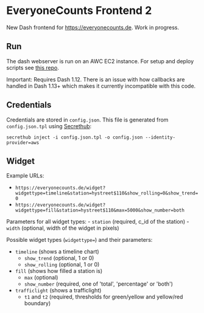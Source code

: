 # EveryoneCounts Frontend 2

New Dash frontend for https://everyonecounts.de. Work in progress.

## Run
The dash webserver is run on an AWC EC2 instance. For setup and deploy scripts see [this repo](https://github.com/socialdistancingdashboard/virushack/tree/master/dash-deploy).

Important: Requires Dash 1.12. There is an issue with how callbacks are handled in Dash 1.13+ which makes it currently incompatible with this code.

## Credentials
Credentials are stored in `config.json`. This file is generated from `config.json.tpl` using [Secrethub](https://secrethub.io):

```
secrethub inject -i config.json.tpl -o config.json --identity-provider=aws
```

## Widget
Example URLs: 
- `https://everyonecounts.de/widget?widgettype=timeline&station=hystreet$110&show_rolling=0&show_trend=0`
- `https://everyonecounts.de/widget?widgettype=fill&station=hystreet$110&max=5000&show_number=both`

Parameters for all widget types:
    - `station` (required, c_id of the station)
    - `width` (optional, width of the widget in pixels)

Possible widget types (`widgettype=`) and their parameters:
- `timeline` (shows a timeline chart)
    - `show_trend` (optional, 1 or 0)
    - `show_rolling` (optional, 1 or 0)
- `fill` (shows how filled a station is)
    - `max` (optional)
    - `show_number` (required, one of 'total', 'percentage' or 'both')
- `trafficlight` (shows a trafficlight)
    - `t1` and `t2` (required, thresholds for green/yellow and yellow/red boundary)

